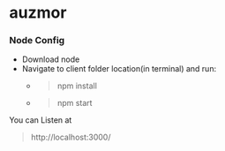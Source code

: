 # auzmor

### Node Config
- Download node
- Navigate to client folder location(in terminal) and run:
  * > npm install
  * > npm start

You can Listen at

> http://localhost:3000/